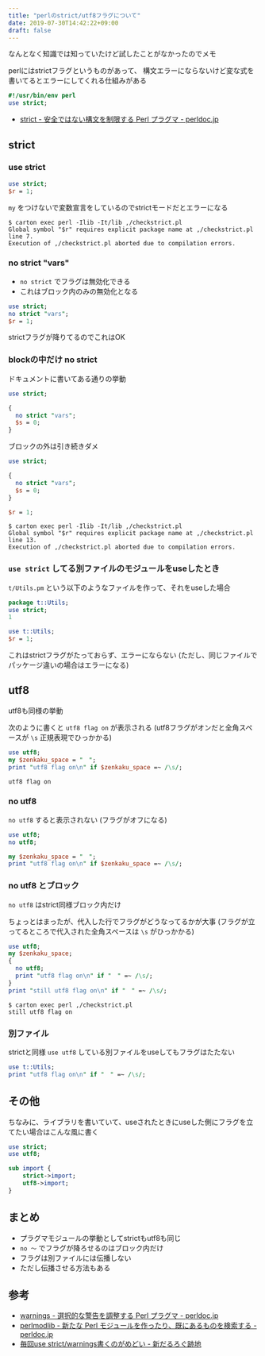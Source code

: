 ```yaml
---
title: "perlのstrict/utf8フラグについて"
date: 2019-07-30T14:42:22+09:00
draft: false
---
```


なんとなく知識では知っていたけど試したことがなかったのでメモ

perlにはstrictフラグというものがあって、
構文エラーにならないけど変な式を書いてるとエラーにしてくれる仕組みがある

```perl
#!/usr/bin/env perl
use strict;
```

- [strict - 安全ではない構文を制限する Perl プラグマ - perldoc.jp](https://perldoc.jp/docs/perl/strict.pod)


## strict

### use strict

```perl
use strict;
$r = 1;
```

`my` をつけないで変数宣言をしているのでstrictモードだとエラーになる

```console
$ carton exec perl -Ilib -It/lib ,/checkstrict.pl
Global symbol "$r" requires explicit package name at ,/checkstrict.pl line 7.
Execution of ,/checkstrict.pl aborted due to compilation errors.
```


### no strict "vars"

- `no strict` でフラグは無効化できる
- これはブロック内のみの無効化となる

```perl
use strict;
no strict "vars";
$r = 1;
```

strictフラグが降りてるのでこれはOK


### blockの中だけ no strict

ドキュメントに書いてある通りの挙動

```perl
use strict;

{
  no strict "vars";
  $s = 0;
}
```

ブロックの外は引き続きダメ

```perl
use strict;

{
  no strict "vars";
  $s = 0;
}

$r = 1;
```

```console
$ carton exec perl -Ilib -It/lib ,/checkstrict.pl
Global symbol "$r" requires explicit package name at ,/checkstrict.pl line 13.
Execution of ,/checkstrict.pl aborted due to compilation errors.
```

### `use strict` してる別ファイルのモジュールをuseしたとき

`t/Utils.pm` という以下のようなファイルを作って、それをuseした場合

```perl
package t::Utils;
use strict;
1
```

```perl
use t::Utils;
$r = 1;
```

これはstrictフラグがたっておらず、エラーにならない
(ただし、同じファイルでパッケージ違いの場合はエラーになる)


## utf8

utf8も同様の挙動

次のように書くと `utf8 flag on` が表示される
(utf8フラグがオンだと全角スペースが `\s` 正規表現でひっかかる)

```perl
use utf8;
my $zenkaku_space = "　";
print "utf8 flag on\n" if $zenkaku_space =~ /\s/;
```

```console
utf8 flag on
```

### no utf8

`no utf8` すると表示されない (フラグがオフになる)

```perl
use utf8;
no utf8;

my $zenkaku_space = "　";
print "utf8 flag on\n" if $zenkaku_space =~ /\s/;
```

### no utf8 とブロック

`no utf8` はstrict同様ブロック内だけ

ちょっとはまったが、代入した行でフラグがどうなってるかが大事
(フラグが立ってるところで代入された全角スペースは `\s` がひっかかる)

```perl
use utf8;
my $zenkaku_space;
{
  no utf8;
  print "utf8 flag on\n" if "　" =~ /\s/;
}
print "still utf8 flag on\n" if "　" =~ /\s/;
```

```console
$ carton exec perl ,/checkstrict.pl
still utf8 flag on
```

### 別ファイル

strictと同様
`use utf8` している別ファイルをuseしてもフラグはたたない

```perl
use t::Utils;
print "utf8 flag on\n" if "　" =~ /\s/;
```

## その他

ちなみに、ライブラリを書いていて、useされたときにuseした側にフラグを立てたい場合はこんな風に書く

```perl
use strict;
use utf8;

sub import {
    strict->import;
    utf8->import;
}
```

## まとめ

- プラグマモジュールの挙動としてstrictもutf8も同じ
- `no 〜` でフラグが降ろせるのはブロック内だけ
- フラグは別ファイルには伝播しない
- ただし伝播させる方法もある


## 参考

- [warnings - 選択的な警告を調整する Perl プラグマ - perldoc.jp](http://perldoc.jp/docs/perl/warnings.pod)
- [perlmodlib - 新たな Perl モジュールを作ったり、既にあるものを検索する - perldoc.jp](https://perldoc.jp/docs/perl/5.10.1/perlmodlib.pod#Pragmatic32Modules)
- [毎回use strict/warnings書くのがめどい - 新だるろぐ跡地](https://foosin.hatenablog.com/entry/20090326/1238078061)
